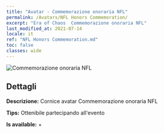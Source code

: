 ```yaml
---
title: "Avatar - Commemorazione onoraria NFL"
permalink: /Avatars/NFL Honors Commemoration/
excerpt: "Era of Chaos  Commemorazione onoraria NFL"
last_modified_at: 2021-07-14
locale: it
ref: "NFL Honors Commemoration.md"
toc: false
classes: wide
---
```

 ![Commemorazione onoraria NFL](/images/a/avatarFrame_94.png)

## Dettagli

 **Descrizione:** Cornice avatar Commemorazione onoraria NFL 

 **Tips:** Ottenibile partecipando all'evento 

 **Is available:**  + 

